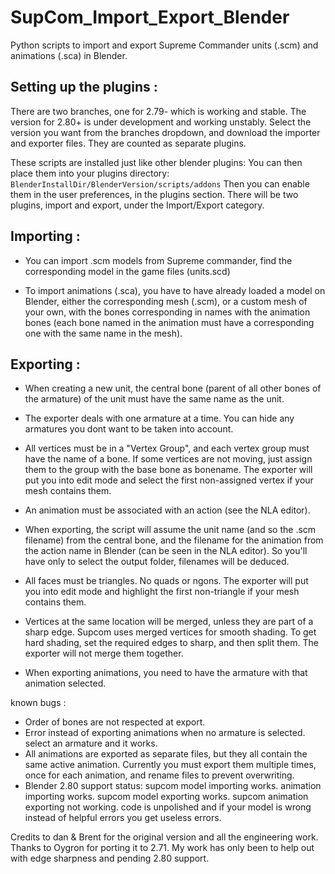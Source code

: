 SupCom_Import_Export_Blender
============================

Python scripts to import and export Supreme Commander units (.scm) and animations (.sca) in Blender.

Setting up the plugins :
------

There are two branches, one for 2.79- which is working and stable. The version for 2.80+ is under development and working unstably. Select the version you want from the branches dropdown, and download the importer and exporter files. They are counted as separate plugins.

These scripts are installed just like other blender plugins:
You can then place them into your plugins directory: `BlenderInstallDir/BlenderVersion/scripts/addons`
Then you can enable them in the user preferences, in the plugins section. There will be two plugins, import and export, under the Import/Export category.

Importing :
------
- You can import .scm models from Supreme commander, find the corresponding model in the game files (units.scd)

- To import animations (.sca), you have to have already loaded a model on Blender, either the corresponding mesh (.scm), or a custom mesh of your own, with the bones corresponding in names with the animation bones (each bone named in the animation must have a corresponding one with the same name in the mesh).

Exporting :
------

- When creating a new unit, the central bone (parent of all other bones of the armature) of the unit must have the same name as the unit.

- The exporter deals with one armature at a time. You can hide any armatures you dont want to be taken into account.

- All vertices must be in a "Vertex Group", and each vertex group must have the name of a bone. If some vertices are not moving, just assign them to the group with the base bone as bonename. The exporter will put you into edit mode and select the first non-assigned vertex if your mesh contains them.

- An animation must be associated with an action (see the NLA editor).

- When exporting, the script will assume the unit name (and so the .scm filename) from the central bone, and the filename for the animation from the action name in Blender (can be seen in the NLA editor). So you'll have only to select the output folder, filenames will be deduced.

- All faces must be triangles. No quads or ngons. The exporter will put you into edit mode and highlight the first non-triangle if your mesh contains them.

- Vertices at the same location will be merged, unless they are part of a sharp edge. Supcom uses merged vertices for smooth shading. To get hard shading, set the required edges to sharp, and then split them. The exporter will not merge them together.

- When exporting animations, you need to have the armature with that animation selected.

known bugs :
- Order of bones are not respected at export.
- Error instead of exporting animations when no armature is selected. select an armature and it works.
- All animations are exported as separate files, but they all contain the same active animation. Currently you must export them multiple times, once for each animation, and rename files to prevent overwriting.
- Blender 2.80 support status: supcom model importing works. animation importing works. supcom model exporting works. supcom animation exporting not working. code is unpolished and if your model is wrong instead of helpful errors you get useless errors.

Credits to dan & Brent for the original version and all the engineering work. Thanks to Oygron for porting it to 2.71.
My work has only been to help out with edge sharpness and pending 2.80 support.
